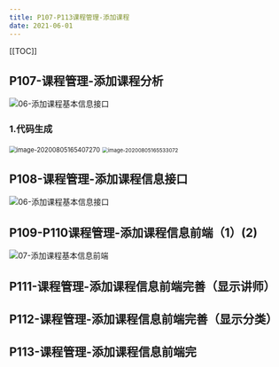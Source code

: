 ```yaml
---
title: P107-P113课程管理-添加课程
date: 2021-06-01
---
```

[[TOC]]

## P107-课程管理-添加课程分析



![06-添加课程基本信息接口](https://gitee.com//nopromise/pic/raw/master/typora/20200805164939.png)



### 1.代码生成

<img src="https://gitee.com//nopromise/pic/raw/master/typora/20200805165407.png" alt="image-20200805165407270" style="zoom:80%;" />



<img src="https://gitee.com//nopromise/pic/raw/master/typora/20200805165533.png" alt="image-20200805165533072" style="zoom:67%;" />











## P108-课程管理-添加课程信息接口



![06-添加课程基本信息接口](https://gitee.com//nopromise/pic/raw/master/typora/20200806134235.png)















## P109-P110课程管理-添加课程信息前端（1）(2)



![07-添加课程基本信息前端](https://gitee.com//nopromise/pic/raw/master/typora/20200806134520.png)























## P111-课程管理-添加课程信息前端完善（显示讲师）



## P112-课程管理-添加课程信息前端完善（显示分类）







## P113-课程管理-添加课程信息前端完





